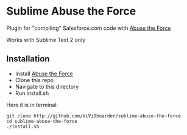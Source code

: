 Sublime Abuse the Force
===================
Plugin for "compiling" Salesforce.com code with [Abuse the Force](http://github.com/ViViDboarder/abuse-the-force)

Works with Sublime Text 2 only

Installation
------------
* Install [Abuse the Force](http://github.com/ViViDboarder/abuse-the-force)
* Clone this repo
* Navigate to this directory
* Run install.sh

Here it is in terminal:

    git clone http://github.com/ViViDboarder/sublime-abuse-the-force
    cd sublime-abuse-the-force
    ./install.sh

